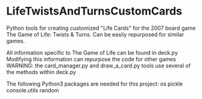# LifeTwistsAndTurnsCustomCards
Python tools for creating customized "Life Cards" for the 2007 board game The Game of Life: Twists &amp; Turns. Can be easily repurposed for similar games.

All information specific to The Game of Life can be found in deck.py
Modifying this information can repurpose the code for other games
WARNING: the card_manager.py and draw_a_card.py tools use several of the methods within deck.py

The following Python3 packages are needed for this project:
  os
  pickle
  console.utils
  random
